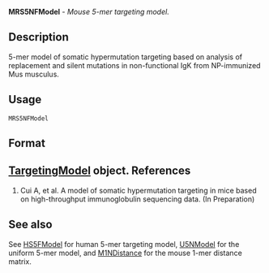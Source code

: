 





**MRS5NFModel** - *Mouse 5-mer targeting model.*

Description
--------------------

5-mer model of somatic hypermutation targeting based on analysis of replacement and
silent mutations in non-functional IgK from NP-immunized Mus musculus.


Usage
--------------------
```
MRS5NFModel
```


Format
-------------------
[TargetingModel](TargetingModel-class.md) object.
References
-------------------


1. Cui A, et al. A model of somatic hypermutation targeting in mice based on 
high-throughput immunoglobulin sequencing data. (In Preparation)
 




See also
-------------------

See [HS5FModel](HS5FModel.md) for human 5-mer targeting model, [U5NModel](U5NModel.md)
for the uniform 5-mer model, and [M1NDistance](M1NDistance.md) for the mouse 
1-mer distance matrix.



